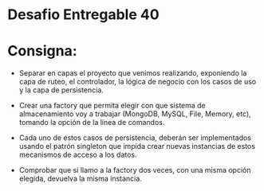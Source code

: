 # Desafio Entregable 40

# Consigna:  

- Separar en capas el proyecto que venimos realizando, exponiendo la capa de ruteo, el controlador, la lógica de negocio con los casos de uso y la capa de persistencia. 

- Crear una factory que permita elegir con que sistema de almacenamiento voy a trabajar (MongoDB, MySQL, File, Memory, etc), tomando la opción de la línea de comandos.

- Cada uno de estos casos de persistencia, deberán ser implementados usando el patrón singleton que impida crear nuevas instancias de estos mecanismos de acceso a los datos.

- Comprobar que si llamo a la factory dos veces, con una misma opción elegida, devuelva la misma instancia.


